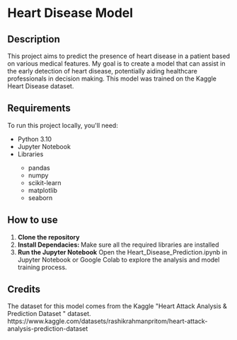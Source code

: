 # Heart Disease Model
<h2>Description</h2>
<p>This project aims to predict the presence of heart disease in a patient based on various medical features. My goal is to create a model that can assist in the early detection of heart disease, potentially aiding healthcare professionals in decision making. This model was trained on the Kaggle Heart Disease dataset. 

<div>
<h2>Requirements</h3>
<p>To run this project locally, you'll need:<p>
<ul>
  <li>Python 3.10</li>
  <li>Jupyter Notebook</li>
  <li>Libraries</li>
  <ul>
    <li>pandas</li>
    <li>numpy</li>
    <li>scikit-learn</li>
    <li>matplotlib</li>
    <li>seaborn</li>
  </ul>
</ul>
</div>

<div>
<h2>How to use</h2>
<ol>
  <li><b>Clone the repository</b></li>
  <li><b>Install Dependacies: </b>Make sure all the required libraries are installed</li>
  <li><b>Run the Jupyter Notebook</b> Open the Heart_Disease_Prediction.ipynb in Jupyter Notebook or Google Colab to explore the analysis and model training process.</li>
</ol>
</div>

<h2>Credits</h2>
<p>The dataset for this model comes from the Kaggle "Heart Attack Analysis & Prediction Dataset
" dataset.<br>
https://www.kaggle.com/datasets/rashikrahmanpritom/heart-attack-analysis-prediction-dataset</p>
